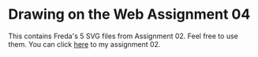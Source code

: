 #  Drawing on the Web Assignment 04

This contains Freda's 5 SVG files from Assignment 02. Feel free to use them. 
You can click [here](http://i6.cims.nyu.edu/~yl2587/drawing/assignment02/) to my assignment 02. 
